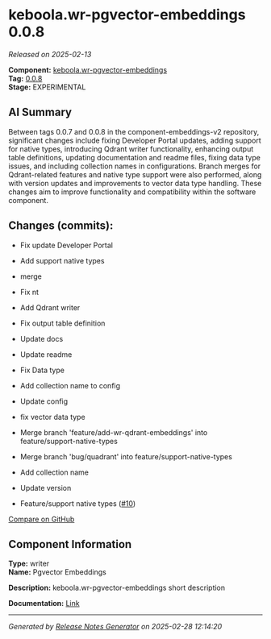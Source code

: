 # keboola.wr-pgvector-embeddings 0.0.8

_Released on 2025-02-13_

**Component:** [keboola.wr-pgvector-embeddings](https://github.com/keboola/component-embeddings-v2)  
**Tag:** [0.0.8](https://github.com/keboola/component-embeddings-v2/releases/tag/0.0.8)  
**Stage:** EXPERIMENTAL  


## AI Summary
Between tags 0.0.7 and 0.0.8 in the component-embeddings-v2 repository, significant changes include fixing Developer Portal updates, adding support for native types, introducing Qdrant writer functionality, enhancing output table definitions, updating documentation and readme files, fixing data type issues, and including collection names in configurations. Branch merges for Qdrant-related features and native type support were also performed, along with version updates and improvements to vector data type handling. These changes aim to improve functionality and compatibility within the software component.



## Changes (commits):


- Fix update Developer Portal 
  



- Add support native types 
  



- merge 
  



- Fix nt 
  



- Add Qdrant writer 
  



- Fix output table definition 
  



- Update docs 
  



- Update readme 
  



- Fix Data type 
  



- Add collection name to config 
  



- Update config 
  



- fix vector data type 
  



- Merge branch 'feature/add-wr-qdrant-embeddings' into feature/support-native-types 
  



- Merge branch 'bug/quadrant' into feature/support-native-types 
  



- Add collection name 
  



- Update version 
  



- Feature/support native types ([#10](https://github.com/keboola/component-embeddings-v2/pull/10))
  



[Compare on GitHub](https://github.com/component-embeddings-v2/compare/0.0.7...0.0.8)



## Component Information
**Type:** writer  
**Name:** Pgvector Embeddings  

**Description:** keboola.wr-pgvector-embeddings short description  


**Documentation:** [Link](https://github.com/keboola/component-embeddings-v2/blob/master/README.md)  



---
_Generated by [Release Notes Generator](https://github.com/keboola/release-notes-generator) on 2025-02-28 12:14:20_ 